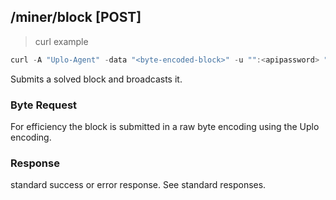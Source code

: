 ## /miner/block [POST]
> curl example

```go
curl -A "Uplo-Agent" -data "<byte-encoded-block>" -u "":<apipassword> "localhost:8480/miner/block"
```

Submits a solved block and broadcasts it.

### Byte Request

For efficiency the block is submitted in a raw byte encoding using the Uplo
encoding.

### Response

standard success or error response. See standard responses.